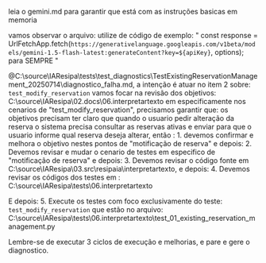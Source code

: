 leia o gemini.md para garantir que está com as instruções basicas em memoria

vamos observar o arquivo:
utilize de código de exemplo:
"
const response = UrlFetchApp.fetch(`https://generativelanguage.googleapis.com/v1beta/models/gemini-1.5-flash-latest:generateContent?key=${apiKey}`, options);
para SEMPRE 
"

@C:\source\IAResipa\tests\test_diagnostics\TestExistingReservationManagement_20250714\diagnostico_falha.md,
a intenção é atuar no item  2 sobre: `test_modify_reservation`
vamos focar na revisão dos objetivos: C:\source\IAResipa\02.docs\06.interpretartexto
em especificamente nos cenarios de "test_modify_reservation", precisamos garantir que:
 os objetivos precisam ter claro que quando o usuario pedir alteração da reserva o sistema precisa consultar as reservas ativas e enviar para que o usuario informe qual reserva deseja alterar, 
 então : 1. devemos confirmar e melhora o objetivo nestes pontos de "motificação de reserva"
 e depois: 2. Devemos revisar e mudar o cenario de testes em especifico de "motificação de reserva"
 e depois: 3. Devemos revisar o código fonte em C:\source\IAResipa\03.src\resipaia\interpretartexto, 
 e depois: 4. Devemos revisar os códigos dos testes em :  C:\source\IAResipa\tests\06.interpretartexto

 E depois: 5. Execute os testes com foco exclusivamente do teste: `test_modify_reservation` que estão no arquivo: C:\source\IAResipa\tests\06.interpretartexto\test_01_existing_reservation_management.py
 
 Lembre-se de executar 3 ciclos de execução e melhorias, e pare e gere o diagnostico.